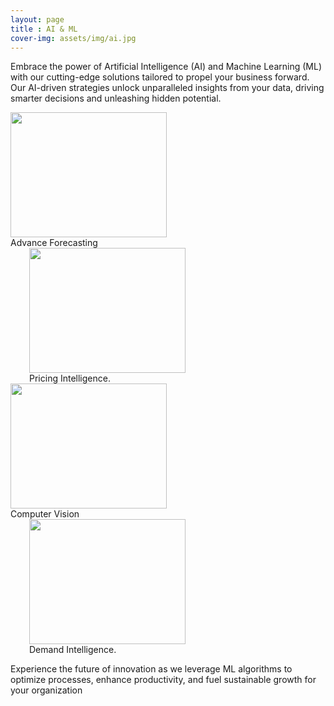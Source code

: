 ```yaml
---
layout: page
title : AI & ML
cover-img: assets/img/ai.jpg
---
```

Embrace the power of Artificial Intelligence (AI) and Machine Learning (ML) with our cutting-edge solutions tailored to propel your business forward.
Our AI-driven strategies unlock unparalleled insights from your data, driving smarter decisions and unleashing hidden potential.


<div class="row">
  <div class="column">
    <img src="https://github.com/DixitConsultingGroup/dixitconsultinggroup.github.io/blob/master/assets/img/Forecasting.jpg" width="250" height="200" />
    <figcaption> Advance Forecasting </figcaption>
  </div>
  <div class="column" style="margin-left: 30px;">
    <img src = "https://github.com/DixitConsultingGroup/dixitconsultinggroup.github.io/blob/master/assets/img/pricing.png" width="250" height="200" />
    <figcaption> Pricing Intelligence.</figcaption>
    </div>
  </div>

<div class="row">
  <div class="column">
    <img src="https://github.com/DixitConsultingGroup/dixitconsultinggroup.github.io/blob/master/assets/img/cvision.jpg" width="250" height="200" />
    <figcaption> Computer Vision </figcaption>
  </div>
  <div class="column" style="margin-left: 30px;">
    <img src = "https://github.com/DixitConsultingGroup/dixitconsultinggroup.github.io/blob/master/assets/img/demand%20forecasting.jpg" width="250" height="200" />
    <figcaption> Demand Intelligence.</figcaption>
    </div>
  </div>

Experience the future of innovation as we leverage ML algorithms to optimize processes, enhance productivity, and fuel sustainable growth for your organization
